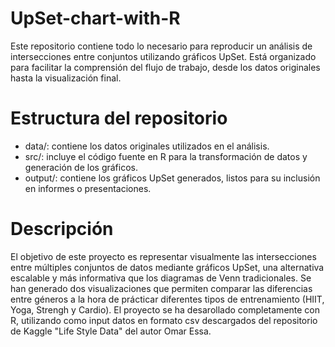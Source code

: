 # UpSet-chart-with-R

Este repositorio contiene todo lo necesario para reproducir un análisis de intersecciones entre conjuntos utilizando gráficos UpSet. Está organizado para facilitar la comprensión del flujo de trabajo, desde los datos originales hasta la visualización final.

# Estructura del repositorio

- data/: contiene los datos originales utilizados en el análisis.
- src/: incluye el código fuente en R para la transformación de datos y generación de los gráficos.
- output/: contiene los gráficos UpSet generados, listos para su inclusión en informes o presentaciones.

# Descripción

El objetivo de este proyecto es representar visualmente las intersecciones entre múltiples conjuntos de datos mediante gráficos UpSet, una alternativa escalable y más informativa que los diagramas de Venn tradicionales. Se han generado dos visualizaciones que permiten comparar las diferencias entre géneros a la hora de prácticar diferentes tipos de entrenamiento (HIIT, Yoga, Strengh y Cardio). El proyecto se ha desarollado completamente con R, utilizando como input datos en formato csv descargados del repositorio de Kaggle "Life Style Data" del autor Omar Essa. 
